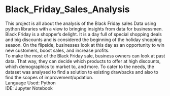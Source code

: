 # Black_Friday_Sales_Analysis
This project is all about the analysis of the Black Friday sales Data using python libraries with a view to bringing insights from data for businessmen.
Black Friday is a shopper’s delight. It is a day full of special shopping deals and big discounts and is considered the beginning of the holiday shopping season. 
On the flipside, businesses look at this day as an opportunity to win new customers, boost sales, and increase profits.<br>
To make the most of the Black Friday sale, business owners can look at past data. That way, they can decide which products to offer at high discounts, which demographics to market to, and more. 
To cater to the needs, the dataset was analysed to find a solution to existing drawbacks and also to find the scopes of improvement/updation.<br>
Language Used: Python<br>
IDE: Jupyter Notebook
